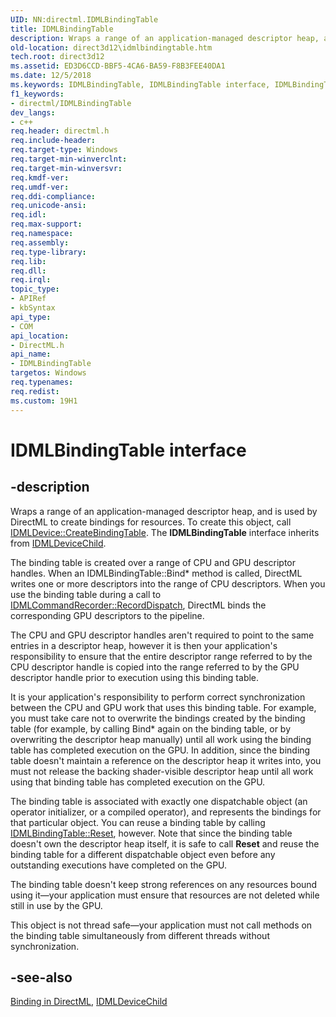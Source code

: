 ```yaml
---
UID: NN:directml.IDMLBindingTable
title: IDMLBindingTable
description: Wraps a range of an application-managed descriptor heap, and is used by DirectML to create bindings for resources. To create this object, call IDMLDevice::CreateBindingTable.
old-location: direct3d12\idmlbindingtable.htm
tech.root: direct3d12
ms.assetid: ED3D6CCD-BBF5-4CA6-BA59-F8B3FEE40DA1
ms.date: 12/5/2018
ms.keywords: IDMLBindingTable, IDMLBindingTable interface, IDMLBindingTable interface,described, direct3d12.idmlbindingtable, directml/IDMLBindingTable
f1_keywords:
- directml/IDMLBindingTable
dev_langs:
- c++
req.header: directml.h
req.include-header: 
req.target-type: Windows
req.target-min-winverclnt: 
req.target-min-winversvr: 
req.kmdf-ver: 
req.umdf-ver: 
req.ddi-compliance: 
req.unicode-ansi: 
req.idl: 
req.max-support: 
req.namespace: 
req.assembly: 
req.type-library: 
req.lib: 
req.dll: 
req.irql: 
topic_type:
- APIRef
- kbSyntax
api_type:
- COM
api_location:
- DirectML.h
api_name:
- IDMLBindingTable
targetos: Windows
req.typenames: 
req.redist: 
ms.custom: 19H1
---
```


# IDMLBindingTable interface

## -description

Wraps a range of an application-managed descriptor heap, and is used by DirectML to create bindings for resources. To create this object, call [IDMLDevice::CreateBindingTable](/windows/desktop/api/directml/nf-directml-idmldevice-createbindingtable). The **IDMLBindingTable** interface inherits from [IDMLDeviceChild](/windows/desktop/api/directml/nn-directml-idmldevicechild).

The binding table is created over a range of CPU and GPU descriptor handles. When an IDMLBindingTable::Bind* method is called, DirectML writes one or more descriptors into the range of CPU descriptors. When you use the binding table during a call to [IDMLCommandRecorder::RecordDispatch](/windows/desktop/api/directml/nf-directml-idmlcommandrecorder-recorddispatch), DirectML binds the corresponding GPU descriptors to the pipeline.

The CPU and GPU descriptor handles aren't required to point to the same entries in a descriptor heap, however it is then your application's responsibility to ensure that the entire descriptor range referred to by the CPU descriptor handle is copied into the range referred to by the GPU descriptor handle prior to execution using this binding table.

It is your application's responsibility to perform correct synchronization between the CPU and GPU work that uses this binding table. For example, you must take care not to overwrite the bindings created by the binding table (for example, by calling Bind* again on the binding table, or by overwriting the descriptor heap manually) until all work using the binding table has completed execution on the GPU. In addition, since the binding table doesn't maintain a reference on the descriptor heap it writes into, you must not release the backing shader-visible descriptor heap until all work using that binding table has completed execution on the GPU.

The binding table is associated with exactly one dispatchable object (an operator initializer, or a compiled operator), and represents the bindings for that particular object. You can reuse a binding table by calling [IDMLBindingTable::Reset](/windows/desktop/api/directml/nf-directml-idmlbindingtable-reset), however. Note that since the binding table doesn't own the descriptor heap itself, it is safe to call <b>Reset</b> and reuse the binding table for a different dispatchable object even before any outstanding executions have completed on the GPU.

The binding table doesn't keep strong references on any resources bound using it—your application must ensure that resources are not deleted while still in use by the GPU.

This object is not thread safe—your application must not call methods on the binding table simultaneously from different threads without synchronization.

## -see-also
[Binding in DirectML](/windows/desktop/direct3d12/dml-binding), [IDMLDeviceChild](/windows/desktop/api/directml/nn-directml-idmldevicechild)
